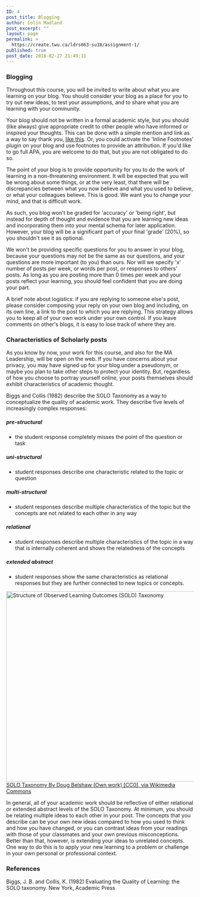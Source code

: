 ```yaml
---
ID: 4
post_title: Blogging
author: Colin Madland
post_excerpt: ""
layout: page
permalink: >
  https://create.twu.ca/ldrs663-su18/assignment-1/
published: true
post_date: 2018-02-27 21:49:11
---
```

### Blogging
Throughout this course, you will be invited to write about what you are learning on your blog. You should consider your blog as a place for you to try out new ideas, to test your assumptions, and to share what you are learning with your community.

Your blog should not be written in a formal academic style, but you should (like always) give appropriate credit to other people who have informed or inspired your thoughts. This can be done with a simple mention and link as a way to say thank you, [like this](http://cogdogblog.com/2017/02/beautiful-benches-and-attribution/). Or, you could activate the 'Inline Footnotes' plugin on your blog and use footnotes to provide an attribution. If you'd like to go full APA, you are welcome to do that, but you are not obligated to do so.

The point of your blog is to provide opportunity for you to do the work of learning in a non-threatening environment. It will be expected that you will be wrong about some things, or at the very least, that there will be discrepancies between what you now believe and what you used to believe, or what your colleagues believe. This is good. We want you to change your mind, and that is difficult work.

As such, you blog won't be graded for 'accuracy' or 'being right', but instead for depth of thought and evidence that you are learning new ideas and incorporating them into your mental schema for later application. However, your blog will be a significant part of your final 'grade' (20%), so you shouldn't see it as optional.

We won't be providing specific questions for you to answer in your blog, because your questions may not be the same as our questions, and your questions are more important (to you) than ours. Nor will we specify 'x' number of posts per week, or words per post, or responses to others' posts. As long as you are posting more than 0 times per week and your posts reflect your learning, you should feel confident that you are doing your part.

A brief note about logistics: if you are replying to someone else's post, please consider composing your reply on your own blog and including, on its own line, a link to the post to which you are replying. This strategy allows you to keep all of your own work under your own control. If you leave comments on other's blogs, it is easy to lose track of where they are.

### Characteristics of Scholarly posts

As you know by now, your work for this course, and also for the MA Leadership, will be open on the web. If you have concerns about your privacy, you may have signed up for your blog under a pseudonym, or maybe you plan to take other steps to protect your identity. But, regardless of how you choose to portray yourself online, your posts themselves should exhibit characteristics of academic thought.

Biggs and Collis (1982) describe the SOLO Taxonomy as a way to conceptualize the quality of academic work. They describe five levels of increasingly complex responses:
##### pre-structural
- the student response completely misses the point of the question or task
##### uni-structural
- student responses describe one characteristic related to the topic or question
##### multi-structural
- student responses describe multiple characteristics of the topic but the concepts are not related to each other in any way
##### relational
- student responses describe multiple characteristics of the topic in a way that is internally coherent and shows the relatedness of the concepts
##### extended abstract
- student responses show the same characteristics as relational responses but they are further connected to new topics or concepts.

<a title="By Doug Belshaw (Own work) [CC0], via Wikimedia Commons" href="https://commons.wikimedia.org/wiki/File%3AStructure_of_Observed_Learning_Outcomes_(SOLO)Taxonomy.png"><img width="512" alt="Structure of Observed Learning Outcomes (SOLO) Taxonomy" src="https://upload.wikimedia.org/wikipedia/commons/thumb/a/af/Structure_of_Observed_Learning_Outcomes_%28SOLO%29_Taxonomy.png/512px-Structure_of_Observed_Learning_Outcomes_%28SOLO%29_Taxonomy.png"/>SOLO Taxonomy By Doug Belshaw (Own work) [CC0], via Wikimedia Commons</a>

In general, all of your academic work should be reflective of either relational or extended abstract levels of the SOLO Taxonomy. At minimum, you should be relating multiple ideas to each other in your post. The concepts that you describe can be your own new ideas compared to how you used to think and how you have changed, or you can contrast ideas from your readings with those of your classmates and your own previous misconceptions. Better than that, however, is extending your ideas to unrelated concepts. One way to do this is to apply your new learning to a problem or challenge in your own personal or professional context.


### References
Biggs, J. B. and Collis, K. (1982) Evaluating the Quality of Learning: the SOLO taxonomy. New York, Academic Press
